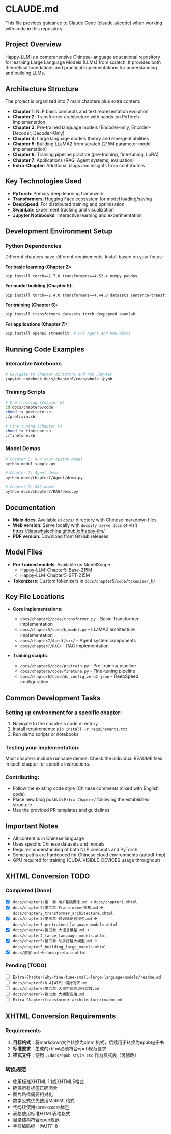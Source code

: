 # CLAUDE.md

This file provides guidance to Claude Code (claude.ai/code) when working with code in this repository.

## Project Overview

Happy-LLM is a comprehensive Chinese-language educational repository for learning Large Language Models (LLMs) from scratch. It provides both theoretical foundations and practical implementations for understanding and building LLMs.

## Architecture Structure

The project is organized into 7 main chapters plus extra content:
- **Chapter 1**: NLP basic concepts and text representation evolution
- **Chapter 2**: Transformer architecture with hands-on PyTorch implementation
- **Chapter 3**: Pre-trained language models (Encoder-only, Encoder-Decoder, Decoder-Only)
- **Chapter 4**: Large language models theory and emergent abilities
- **Chapter 5**: Building LLaMA2 from scratch (215M parameter model implementation)
- **Chapter 6**: Training pipeline practice (pre-training, fine-tuning, LoRA)
- **Chapter 7**: Applications (RAG, Agent systems, evaluation)
- **Extra-Chapter**: Additional blogs and insights from contributors

## Key Technologies Used

- **PyTorch**: Primary deep learning framework
- **Transformers**: Hugging Face ecosystem for model loading/saving
- **DeepSpeed**: For distributed training and optimization
- **SwanLab**: Experiment tracking and visualization
- **Jupyter Notebooks**: Interactive learning and experimentation

## Development Environment Setup

### Python Dependencies
Different chapters have different requirements. Install based on your focus:

**For basic learning (Chapter 2):**
```bash
pip install torch==2.7.0 transformers==4.52.4 numpy pandas
```

**For model building (Chapter 5):**
```bash
pip install torch==2.4.0 transformers==4.44.0 datasets sentence-transformers
```

**For training (Chapter 6):**
```bash
pip install transformers datasets torch deepspeed swanlab
```

**For applications (Chapter 7):**
```bash
pip install openai streamlit  # For Agent and RAG demos
```

## Running Code Examples

### Interactive Notebooks
```bash
# Navigate to chapter directory and run Jupyter
jupyter notebook docs/chapter6/code/whole.ipynb
```

### Training Scripts
```bash
# Pre-training (Chapter 6)
cd docs/chapter6/code
chmod +x pretrain.sh
./pretrain.sh

# Fine-tuning (Chapter 6)
chmod +x finetune.sh
./finetune.sh
```

### Model Demos
```bash
# Chapter 5: Run your custom model
python model_sample.py

# Chapter 7: Agent demo
python docs/chapter7/Agent/demo.py

# Chapter 7: RAG demo
python docs/chapter7/RAG/demo.py
```

## Documentation

- **Main docs**: Available at `docs/` directory with Chinese markdown files
- **Web version**: Serve locally with `docsify serve docs` or visit https://datawhalechina.github.io/happy-llm/
- **PDF version**: Download from GitHub releases

## Model Files

- **Pre-trained models**: Available on ModelScope
  - Happy-LLM-Chapter5-Base-215M
  - Happy-LLM-Chapter5-SFT-215M
- **Tokenizers**: Custom tokenizers in `docs/chapter5/code/tokenizer_k/`

## Key File Locations

- **Core implementations**:
  - `docs/chapter2/code/transformer.py` - Basic Transformer implementation
  - `docs/chapter5/code/k_model.py` - LLaMA2 architecture implementation
  - `docs/chapter7/Agent/src/` - Agent system components
  - `docs/chapter7/RAG/` - RAG implementation

- **Training scripts**:
  - `docs/chapter6/code/pretrain.py` - Pre-training pipeline
  - `docs/chapter6/code/finetune.py` - Fine-tuning pipeline
  - `docs/chapter6/code/ds_config_zero2.json` - DeepSpeed configuration

## Common Development Tasks

### Setting up environment for a specific chapter:
1. Navigate to the chapter's code directory
2. Install requirements: `pip install -r requirements.txt`
3. Run demo scripts or notebooks

### Testing your implementation:
Most chapters include runnable demos. Check the individual README files in each chapter for specific instructions.

### Contributing:
- Follow the existing code style (Chinese comments mixed with English code)
- Place new blog posts in `Extra-Chapter/` following the established structure
- Use the provided PR templates and guidelines

## Important Notes

- All content is in Chinese language
- Uses specific Chinese datasets and models
- Requires understanding of both NLP concepts and PyTorch
- Some paths are hardcoded for Chinese cloud environments (autodl-tmp)
- GPU required for training (CUDA_VISIBLE_DEVICES usage throughout)

## XHTML Conversion TODO

### Completed (Done)
- [x] `docs/chapter1/第一章 NLP基础概念.md` → `docs/chapter1.xhtml`
- [x] `docs/chapter2/第二章 Transformer架构.md` → `docs/chapter2_transformer_architecture.xhtml`
- [x] `docs/chapter3/第三章 预训练语言模型.md` → `docs/chapter3_pretrained_language_models.xhtml`
- [x] `docs/chapter4/第四章 大语言模型.md` → `docs/chapter4_large_language_models.xhtml`
- [x] `docs/chapter5/第五章 动手搭建大模型.md` → `docs/chapter5_building_large_models.xhtml`
- [x] `docs/前言.md` → `docs/preface.xhtml`

### Pending (TODO)
- [ ] `Extra-Chapter/why-fine-tune-small-large-language-models/readme.md`
- [ ] `docs/chapter6/6.4[WIP] 偏好对齐.md`
- [ ] `docs/chapter6/第六章 大模型训练流程实践.md`
- [ ] `docs/chapter7/第七章 大模型应用.md`
- [ ] `Extra-Chapter/transformer-architecture/readme.md`

## XHTML Conversion Requirements

### Requirements
1. **目标格式**：将markdown文件转换为xhtml格式，后续用于转换为epub电子书
2. **标准要求**：生成的xhtml必须符合epub规范要求
3. **样式文件**：使用 `./docs/epub-style.css` 作为样式表（可修改）

### 转换规范
- 使用标准XHTML 1.1或XHTML5格式
- 确保所有标签正确闭合
- 图片路径需要相对化
- 数学公式优先使用MathML格式
- 代码块使用`<pre><code>`标签
- 表格使用标准HTML表格格式
- 目录结构符合epub规范
- 字符编码统一为UTF-8